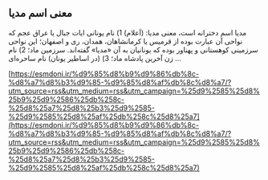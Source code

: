 ## معنی اسم مدیا


مدیا اسم دخترانه است، معنی مدیا: (اَعلام) 1) نام یونانی ایات جبال یا عراق عجم که نواحی آن عبارت بوده از قرمیس یا کرمانشاهان، همدان، ری و اصفهان؛ این نواحی سرزمینی کوهستانی و پهناور بوده که یونانیان به آن «مدیا» گفته‌اند. سرزمین ماد؛ 2) نام زن آخرین پادشاه ماد؛ 3) (در اساطیر یونان) نام ساحره‌ای &#8230;

[https://esmdoni.ir/%d9%85%d8%b9%d9%86%db%8c-%d8%a7%d8%b3%d9%85-%d9%85%d8%af%db%8c%d8%a7/?utm_source=rss&utm_medium=rss&utm_campaign=%25d9%2585%25d8%25b9%25d9%2586%25db%258c-%25d8%25a7%25d8%25b3%25d9%2585-%25d9%2585%25d8%25af%25db%258c%25d8%25a7](https://esmdoni.ir/%d9%85%d8%b9%d9%86%db%8c-%d8%a7%d8%b3%d9%85-%d9%85%d8%af%db%8c%d8%a7/?utm_source=rss&utm_medium=rss&utm_campaign=%25d9%2585%25d8%25b9%25d9%2586%25db%258c-%25d8%25a7%25d8%25b3%25d9%2585-%25d9%2585%25d8%25af%25db%258c%25d8%25a7) 